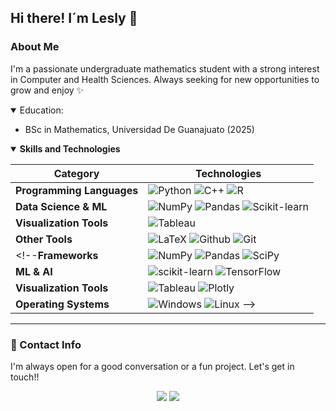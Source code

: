 ## Hi there! I´m Lesly 👋

### About Me
I'm a passionate undergraduate mathematics student with a strong interest in Computer and Health Sciences. Always seeking for new opportunities to grow and enjoy ✨

<details open> <summary> Education:</summary>

- BSc in Mathematics, Universidad De Guanajuato (2025)
  
</details>

<!--<details >  <summary>💼 Professional Experience:</summary>

- Professor Assistant at 
- Data Analyst at Transmilenio S.A.
</details>

<details >  <summary> Topics of Interest:</summary>

- Machine Learning techniques and applications.
- Image Processing Applications.

 -->
</details>

<!-- Tech Stack -->  
<details open>
  <summary><b> Skills and Technologies</b></summary>
    <p align="center">

| **Category** | **Technologies** |
| - | - |
**Programming Languages** | ![Python](https://img.shields.io/badge/Python-3776AB?style=for-the-badge&logo=python&logoColor=white) ![C++](https://img.shields.io/badge/c++-%2300599C.svg?style=for-the-badge&logo=c%2B%2B&logoColor=white)  ![R](https://img.shields.io/badge/r-%23276DC3.svg?style=for-the-badge&logo=r&logoColor=white)
**Data Science & ML** | ![NumPy](https://img.shields.io/badge/NumPy-F08080?style=for-the-badge&logo=numpy&logoColor=white) ![Pandas](https://img.shields.io/badge/Pandas-CD5C5C?style=for-the-badge&logo=pandas&logoColor=white) ![Scikit-learn](https://img.shields.io/badge/Scikit--learn-FA8072?style=for-the-badge&logo=scikit-learn&logoColor=white) 
**Visualization Tools** | ![Tableau](https://img.shields.io/badge/Tableau-e99154?style=for-the-badge&logo=Tableau&logoColor=white)
**Other Tools** | ![LaTeX](https://img.shields.io/badge/latex-%23545454.svg?style=for-the-badge&logo=latex&logoColor=white) ![Github](https://img.shields.io/badge/Github-%23F7931E.svg?style=for-the-badge&logo=github&logoColor=white&color=black) ![Git](https://img.shields.io/badge/git-%239e9e9e.svg?style=for-the-badge&logo=git&logoColor=white) 
<!--**Frameworks** | ![NumPy](https://img.shields.io/badge/numpy-%23013243.svg?style=for-the-badge&logo=numpy&logoColor=white) ![Pandas](https://img.shields.io/badge/pandas-%23150458.svg?style=for-the-badge&logo=pandas&logoColor=white) ![SciPy](https://img.shields.io/badge/SciPy-%230C55A5.svg?style=for-the-badge&logo=scipy&logoColor=%white) 
**ML & AI** | ![scikit-learn](https://img.shields.io/badge/scikit--learn-%23F7931E.svg?style=for-the-badge&logo=scikit-learn&logoColor=white) ![TensorFlow](https://img.shields.io/badge/TensorFlow-%23FF6F00.svg?style=for-the-badge&logo=TensorFlow&logoColor=white)
**Visualization Tools** | ![Tableau](https://img.shields.io/badge/Tableau-E97627?style=for-the-badge&logo=Tableau&logoColor=white) ![Plotly](https://img.shields.io/badge/Plotly-%233F4F75.svg?style=for-the-badge&logo=plotly&logoColor=white)
**Operating Systems** | ![Windows](https://img.shields.io/badge/Windows-0078D6?style=for-the-badge&logo=windows&logoColor=white) ![Linux](https://img.shields.io/badge/Linux-FCC624?style=for-the-badge&logo=linux&logoColor=black) -->
  </p>
</details>

---

<!-- Contact -->
  
### 💬 Contact Info
I'm always open for a good conversation or a fun project. Let's get in touch!!
  
  <p align="center">
<a href="https://www.linkedin.com/in/ndaless07/"><img src="https://img.shields.io/badge/linkedin-%230077B5.svg?style=for-the-badge&logo=linkedin&logoColor=white" /></a>
  <a href="https://www.instagram.com/_ndaless/"><img src="https://img.shields.io/badge/Instagram-%23E4405F.svg?style=for-the-badge&logo=Instagram&logoColor=white" /></a>
</p>
  
</details>

<!-- 
  <a href="https://www.youtube.com/channel/UCk8OV8eN6lbwoJDCdKc42ew"><img src="https://img.shields.io/badge/YouTube-%23FF0000.svg?style=for-the-badge&logo=YouTube&logoColor=white" /></a>
Contact -->


